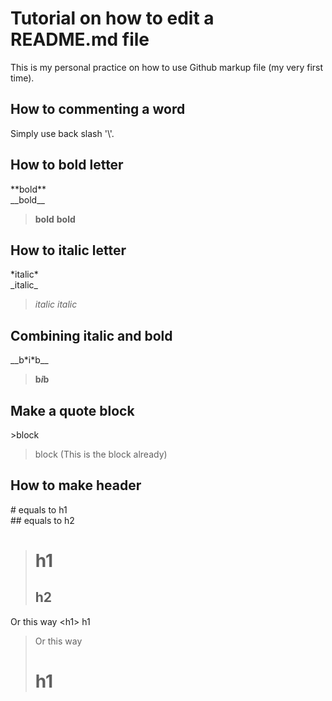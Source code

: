 # Tutorial on how to edit a README.md file
This is my personal practice on how to use Github markup file (my very first time).
## How to commenting a word
Simply use back slash '\\'.
## How to bold letter
\*\*bold\*\* <br/>
\_\_bold\_\_
>**bold**
>__bold__
## How to italic letter
\*italic\* <br/>
\_italic\_
>*italic*
>_italic_
## Combining italic and bold
\_\_b\*i\*b\_\_ 
>__b*i*b__
## Make a quote block
\>block
>block (This is the block already)
## How to make header
\# equals to h1 <br/>
\#\# equals to h2
> # h1
> ## h2
Or this way \<h1\> h1
>Or this way <h1> h1
